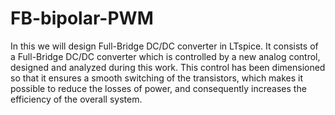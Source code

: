 # FB-bipolar-PWM
In this we will design Full-Bridge DC/DC converter in LTspice. It consists of a Full-Bridge DC/DC converter which is controlled by a new analog control, designed and analyzed during this work. This control has been dimensioned so that it ensures a smooth switching of the transistors, which makes it possible to reduce the losses of power, and consequently increases the efficiency of the overall system.
